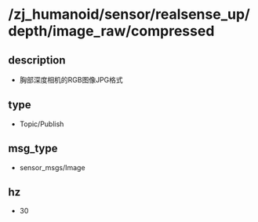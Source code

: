 # /zj_humanoid/sensor/realsense_up/depth/image_raw/compressed

## description
- 胸部深度相机的RGB图像JPG格式

## type
- Topic/Publish

## msg_type
- sensor_msgs/Image

## hz
- 30

